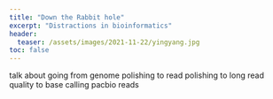 ```yaml
---
title: "Down the Rabbit hole"
excerpt: "Distractions in bioinformatics"
header:
  teaser: /assets/images/2021-11-22/yingyang.jpg
toc: false
---
```


talk about going from genome polishing to read polishing to long read quality to base calling pacbio reads